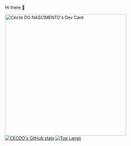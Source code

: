 Hi there  🤘

<a href="https://app.daily.dev/CECDO"><img src="https://api.daily.dev/devcards/f2a92d2a7284413b850a2b5ca2b63963.png?r=fxi" width="400" alt="Cécile DO NASCIMENTO's Dev Card"/></a>
[![CECDO's GitHub stats](https://github-readme-stats.vercel.app/api?username=CECDO&theme=vision-friendly-dark&show_icons=true)](https://github.com/CECDO/github-readme-stats)
[![Top Langs](https://github-readme-stats.vercel.app/api/top-langs/?username=CECDO&langs_count=5&theme=vision-friendly-dark&show_icons=true)](https://github.com/CECDO/github-readme-stats)

